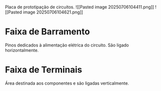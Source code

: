 Placa de prototipação de circuitos.
![[Pasted image 20250706104411.png]]
![[Pasted image 20250706104621.png]]
# Faixa de Barramento
Pinos dedicados à alimentação elétrica do circuito.
São ligado horizontalmente.
# Faixa de Terminais
Área destinada aos componentes e são ligadas verticalmente.
